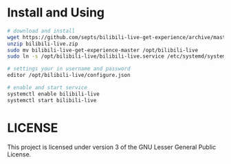 # Install and Using
```bash
# download and install
wget https://github.com/septs/bilibili-live-get-experience/archive/master.zip -O bilibili-live.zip
unzip bilibili-live.zip
sudo mv bilibili-live-get-experience-master /opt/bilibili-live
sudo ln -s /opt/bilibili-live/bilibili-live.service /etc/systemd/system/bilibili-live.service

# settings your in username and password
editor /opt/bilibili-live/configure.json

# enable and start service
systemctl enable bilibili-live
systemctl start bilibili-live
```

# LICENSE
This project is licensed under version 3 of the GNU Lesser General Public License.
